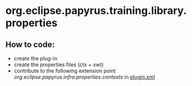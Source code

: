org.eclipse.papyrus.training.library.properties
=======================================


## How to code:
 - create the plug-in 
 - create the properties files (ctx + xwt)
 - contribute to the following extension point *org.eclipse.papyrus.infra.properties.contexts* in [plugin.xml](plugin.xml)